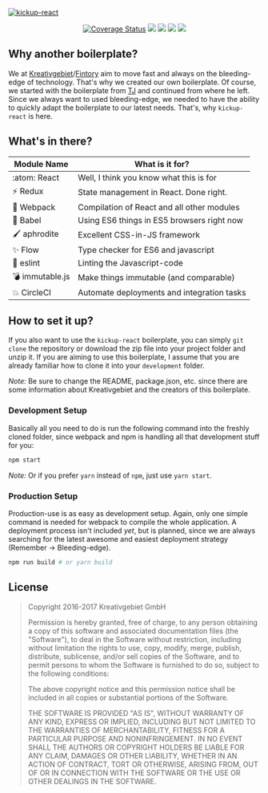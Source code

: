 [![kickup-react](https://s3.eu-central-1.amazonaws.com/github-banner/kickup-react.jpg)](#)

<p align="center">
<a href='https://coveralls.io/github/kreativgebiet/kickup-react?branch=master'><img src='https://coveralls.io/repos/github/kreativgebiet/kickup-react/badge.svg?branch=master' alt='Coverage Status' /></a>
<a href="https://circleci.com/gh/kreativgebiet/kickup-react"><img src="https://img.shields.io/circleci/project/github/kreativgebiet/kickup-react.svg" /></a>
<a href="https://github.com/kreativgebiet/kickup-react/releases"><img src="https://img.shields.io/github/release/kreativgebiet/kickup-react.svg" /></a>
<a href="https://david-dm.org/kreativgebiet/kickup-react" target="_blank"><img src="https://img.shields.io/david/kreativgebiet/kickup-react.svg" /></a>
<a href="https://david-dm.org/kreativgebiet/kickup-react?type=dev" target="_blank"><img src="https://img.shields.io/david/dev/kreativgebiet/kickup-react.svg" /></a>
</p>

## Why another boilerplate?

We at [Kreativgebiet](https://kreativgebiet.com)/[Fintory](https://fintory.com) aim to move fast and always on the bleeding-edge of technology. That's why we created our own boilerplate. Of course, we started with the boilerplate from [TJ](https://github.com/tj/frontend-boilerplate) and continued from where he left.
Since we always want to used bleeding-edge, we needed to have the ability to quickly adapt the boilerplate to our latest needs. That's, why `kickup-react` is here.

## What's in there?

| Module Name | What is it for? |
| --- | --- |
| :atom: React | Well, I think you know what this is for |
| :zap: Redux | State management in React. Done right. |
| :nut_and_bolt: Webpack | Compilation of React and all other modules |
| :syringe: Babel | Using ES6 things in ES5 browsers right now |
| :paintbrush: aphrodite | Excellent CSS-in-JS framework |
| :sparkles: Flow | Type checker for ES6 and javascript |
| :bug: eslint | Linting the Javascript-code |
| :bomb: immutable.js | Make things immutable (and comparable) |
| :boom: CircleCI | Automate deployments and integration tasks |

## How to set it up?

If you also want to use the `kickup-react` boilerplate, you can simply `git clone` the repository or download the zip file into your project folder and unzip it. If you are aiming to use this boilerplate, I assume that you are already familiar how to clone it into your `development` folder.

*Note:* Be sure to change the README, package.json, etc. since there are some information about Kreativgebiet and the creators of this boilerplate.

### Development Setup

Basically all you need to do is run the following command into the freshly cloned folder, since webpack and npm is handling all that development stuff for you:

```sh
npm start
```

*Note:* Or if you prefer `yarn` instead of `npm`, just use `yarn start`.

### Production Setup

Production-use is as easy as development setup. Again, only one simple command is needed for webpack to compile the whole application. A deployment process isn't included _yet_, but is planned, since we are always searching for the latest awesome and easiest deployment strategy (Remember -> Bleeding-edge).

```sh
npm run build # or yarn build
```

## License

> Copyright 2016-2017 Kreativgebiet GmbH
>
> Permission is hereby granted, free of charge, to any person obtaining a copy of this software and associated documentation files (the "Software"), to deal in the Software without restriction, including without limitation the rights to use, copy, modify, merge, publish, distribute, sublicense, and/or sell copies of the Software, and to permit persons to whom the Software is furnished to do so, subject to the following conditions:
>
> The above copyright notice and this permission notice shall be included in all copies or substantial portions of the Software.
>
> THE SOFTWARE IS PROVIDED "AS IS", WITHOUT WARRANTY OF ANY KIND, EXPRESS OR IMPLIED, INCLUDING BUT NOT LIMITED TO THE WARRANTIES OF MERCHANTABILITY, FITNESS FOR A PARTICULAR PURPOSE AND NONINFRINGEMENT. IN NO EVENT SHALL THE AUTHORS OR COPYRIGHT HOLDERS BE LIABLE FOR ANY CLAIM, DAMAGES OR OTHER LIABILITY, WHETHER IN AN ACTION OF CONTRACT, TORT OR OTHERWISE, ARISING FROM, OUT OF OR IN CONNECTION WITH THE SOFTWARE OR THE USE OR OTHER DEALINGS IN THE SOFTWARE.
